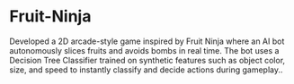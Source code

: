 # Fruit-Ninja
Developed a 2D arcade-style game inspired by Fruit Ninja where an AI bot autonomously slices fruits and avoids bombs in real time. The bot uses a Decision Tree Classifier trained on synthetic features such as object color, size, and speed to instantly classify and decide actions during gameplay..
